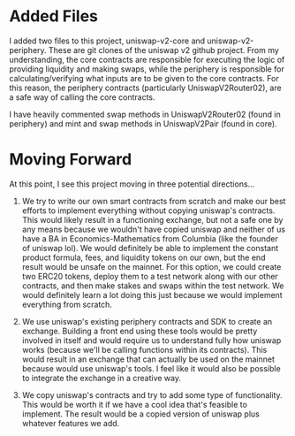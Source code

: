 # Added Files
I added two files to this project, uniswap-v2-core and uniswap-v2-periphery. These are git clones of the uniswap v2 github project.
From my understanding, the core contracts are responsible for executing the logic of providing liquidity and making swaps,
while the periphery is responsible for calculating/verifying what inputs are to be given to the core contracts. For this reason, 
the periphery contracts (particularly UniswapV2Router02), are a safe way of calling the core contracts.

I have heavily commented swap methods in UniswapV2Router02 (found in periphery) and mint and swap methods in 
UniswapV2Pair (found in core).

# Moving Forward
At this point, I see this project moving in three potential directions...

1. We try to write our own smart contracts from scratch and make our best efforts to implement everything
without copying uniswap's contracts. This would likely result in a functioning exchange, but not a safe one 
by any means because we wouldn't have copied uniswap and neither of us have a BA in Economics-Mathematics 
from Columbia (like the founder of uniswap lol). We would definitely be able to implement the constant 
product formula, fees, and liquidity tokens on our own, but the end result would be unsafe on the mainnet. 
For this option, we could create two ERC20 tokens, deploy them to a test network along with our other contracts, 
and then make stakes and swaps within the test network. We would definitely learn a lot doing this just because we 
would implement everything from scratch.

2. We use uniswap's existing periphery contracts and SDK to create an exchange. Building a front end using these 
tools would be pretty involved in itself and would require us to understand fully how uniswap works 
(because we'll be calling functions within its contracts). This would result in an exchange that can actually be used on 
the mainnet because would use uniswap's tools. I feel like it would also be possible to integrate the exchange in a 
creative way.

3. We copy uniswap's contracts and try to add some type of functionality. This would be worth it if we have a cool idea that's 
feasible to implement. The result would be a copied version of uniswap plus whatever features we add.

